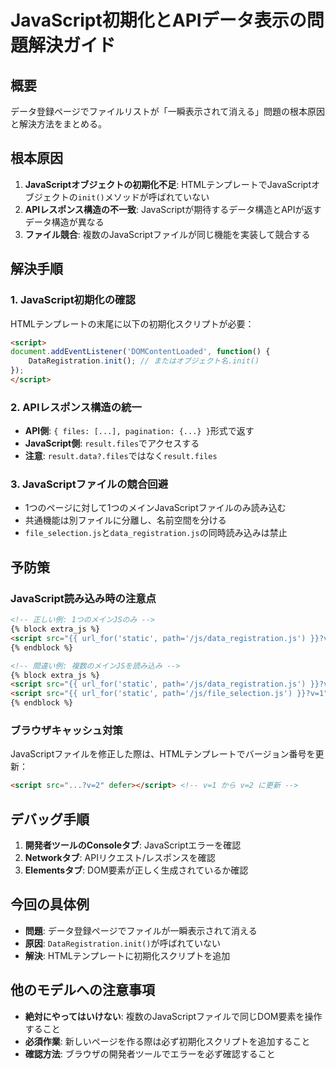 # JavaScript初期化とAPIデータ表示の問題解決ガイド

## 概要
データ登録ページでファイルリストが「一瞬表示されて消える」問題の根本原因と解決方法をまとめる。

## 根本原因
1. **JavaScriptオブジェクトの初期化不足**: HTMLテンプレートでJavaScriptオブジェクトの`init()`メソッドが呼ばれていない
2. **APIレスポンス構造の不一致**: JavaScriptが期待するデータ構造とAPIが返すデータ構造が異なる
3. **ファイル競合**: 複数のJavaScriptファイルが同じ機能を実装して競合する

## 解決手順

### 1. JavaScript初期化の確認
HTMLテンプレートの末尾に以下の初期化スクリプトが必要：

```html
<script>
document.addEventListener('DOMContentLoaded', function() {
    DataRegistration.init(); // またはオブジェクト名.init()
});
</script>
```

### 2. APIレスポンス構造の統一
- **API側**: `{ files: [...], pagination: {...} }`形式で返す
- **JavaScript側**: `result.files`でアクセスする
- **注意**: `result.data?.files`ではなく`result.files`

### 3. JavaScriptファイルの競合回避
- 1つのページに対して1つのメインJavaScriptファイルのみ読み込む
- 共通機能は別ファイルに分離し、名前空間を分ける
- `file_selection.js`と`data_registration.js`の同時読み込みは禁止

## 予防策

### JavaScript読み込み時の注意点
```html
<!-- 正しい例: 1つのメインJSのみ -->
{% block extra_js %}
<script src="{{ url_for('static', path='/js/data_registration.js') }}?v=2" defer></script>
{% endblock %}

<!-- 間違い例: 複数のメインJSを読み込み -->
{% block extra_js %}
<script src="{{ url_for('static', path='/js/data_registration.js') }}?v=1" defer></script>
<script src="{{ url_for('static', path='/js/file_selection.js') }}?v=1" defer></script>
{% endblock %}
```

### ブラウザキャッシュ対策
JavaScriptファイルを修正した際は、HTMLテンプレートでバージョン番号を更新：
```html
<script src="...?v=2" defer></script> <!-- v=1 から v=2 に更新 -->
```

## デバッグ手順
1. **開発者ツールのConsoleタブ**: JavaScriptエラーを確認
2. **Networkタブ**: APIリクエスト/レスポンスを確認
3. **Elementsタブ**: DOM要素が正しく生成されているか確認

## 今回の具体例
- **問題**: データ登録ページでファイルが一瞬表示されて消える
- **原因**: `DataRegistration.init()`が呼ばれていない
- **解決**: HTMLテンプレートに初期化スクリプトを追加

## 他のモデルへの注意事項
- **絶対にやってはいけない**: 複数のJavaScriptファイルで同じDOM要素を操作すること
- **必須作業**: 新しいページを作る際は必ず初期化スクリプトを追加すること
- **確認方法**: ブラウザの開発者ツールでエラーを必ず確認すること